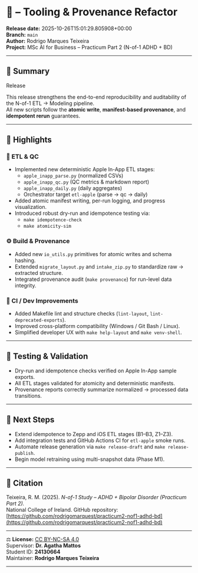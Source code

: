 # 🚀  – Tooling & Provenance Refactor

**Release date:** 2025-10-26T15:01:29.805908+00:00  
**Branch:** `main`  
**Author:** Rodrigo Marques Teixeira  
**Project:** MSc AI for Business – Practicum Part 2 (N-of-1 ADHD + BD)

---

## 🔧 Summary

Release 

This release strengthens the end-to-end reproducibility and auditability of the N-of-1 ETL → Modeling pipeline.  
All new scripts follow the **atomic write**, **manifest-based provenance**, and **idempotent rerun** guarantees.

---

## 🧩 Highlights

### 🧱 ETL & QC

- Implemented new deterministic Apple In-App ETL stages:
  - `apple_inapp_parse.py` (normalized CSVs)
  - `apple_inapp_qc.py` (QC metrics & markdown report)
  - `apple_inapp_daily.py` (daily aggregates)
  - Orchestrator target `etl-apple` (parse → qc → daily)
- Added atomic manifest writing, per-run logging, and progress visualization.
- Introduced robust dry-run and idempotence testing via:
  - `make idempotence-check`
  - `make atomicity-sim`

### ⚙️ Build & Provenance

- Added new `io_utils.py` primitives for atomic writes and schema hashing.
- Extended `migrate_layout.py` and `intake_zip.py` to standardize raw → extracted structure.
- Integrated provenance audit (`make provenance`) for run-level data integrity.

### 🧠 CI / Dev Improvements

- Added Makefile lint and structure checks (`lint-layout`, `lint-deprecated-exports`).
- Improved cross-platform compatibility (Windows / Git Bash / Linux).
- Simplified developer UX with `make help-layout` and `make venv-shell`.

---

## 🧪 Testing & Validation

- Dry-run and idempotence checks verified on Apple In-App sample exports.
- All ETL stages validated for atomicity and deterministic manifests.
- Provenance reports correctly summarize normalized → processed data transitions.

---

## 🧠 Next Steps

- Extend idempotence to Zepp and iOS ETL stages (B1–B3, Z1–Z3).
- Add integration tests and GitHub Actions CI for `etl-apple` smoke runs.
- Automate release generation via `make release-draft` and `make release-publish`.
- Begin model retraining using multi-snapshot data (Phase M1).

---

## 🧾 Citation

Teixeira, R. M. (2025). _N-of-1 Study – ADHD + Bipolar Disorder (Practicum Part 2)._  
National College of Ireland. GitHub repository:  
[https://github.com/rodrigomarquest/practicum2-nof1-adhd-bd](https://github.com/rodrigomarquest/practicum2-nof1-adhd-bd)

---

⚖️ **License:** [CC BY-NC-SA 4.0](https://creativecommons.org/licenses/by-nc-sa/4.0/)  
Supervisor: **Dr. Agatha Mattos**  
Student ID: **24130664**  
Maintainer: **Rodrigo Marques Teixeira**

---
